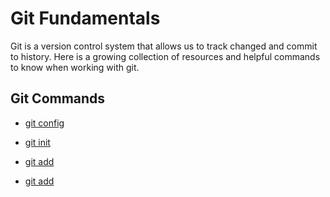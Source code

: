 # Git Fundamentals
Git is a version control system that allows us to track changed and commit to history.
Here is a growing collection of resources and helpful commands to know when working with git.
## Git Commands
- [git config](./commands/Config.md)

- [git init](./commands/Init.md)

- [git add](./commands/Add.md)


- [git add](./commands/Commit.md)
